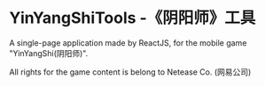 # YinYangShiTools -《阴阳师》工具
<p>A single-page application made by ReactJS, for the mobile game "YinYangShi(阴阳师)".</p>
<p>All rights for the game content is belong to Netease Co. (网易公司)</p>
